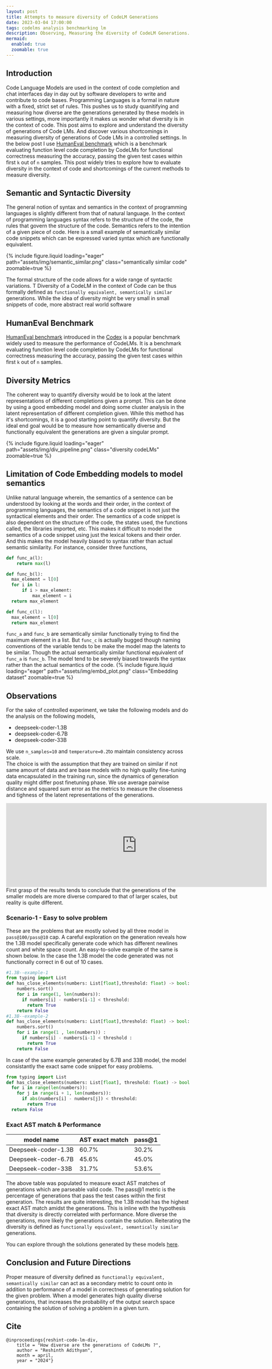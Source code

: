 ```yaml
---
layout: post
title: Attempts to measure diversity of CodeLM Generations
date: 2023-03-04 17:00:00
tags: codelms analysis benchmarking lm
description: Observing, Measuring the diversity of CodeLM Generations.
mermaid:
  enabled: true
  zoomable: true
---
```

## Introduction
Code Language Models are used in the context of code completion and chat interfaces day in day out by software developers to write and contribute to code bases. Programming Languages is a formal in nature with a fixed, strict set of rules.  This pushes us to study quanitifying and measuring how diverse are the generations generated by these models in various settings, more importantly it makes us wonder what diversity is in the context of code. This post aims to explore and understand the diversity of generations of Code LMs. And discover various shortcomings in measuring diversity of generations of Code LMs in a controlled settings. In the below post I use [HumanEval benchmark](https://github.com/openai/human-eval) which is a benchmark evaluating function level code completion by CodeLMs for functional correctness measuring the accuracy, passing the given test cases within first `k` out of `n` samples. This post widely tries to explore how to evaluate diversity in the context of code and shortcomings of the current methods to measure diversity.    

## Semantic and Syntactic Diversity
The general notion of syntax and semantics in the context of programming languages is slightly different from that of natural language. In the context of programming languages syntax refers to the structure of the code, the rules that govern the structure of the code. Semantics refers to the intention of a given piece of code. Here is a small example of semantically similar code snippets which can be expressed varied syntax which are functionally equivalent.

{% include figure.liquid loading="eager" path="assets/img/semantic_similar.png" class="semantically similar code" zoomable=true %}

 The formal structure of the code allows for a wide range of syntactic variations. T
 Diversity of a CodeLM in the context of Code can be thus formally defined as `functionally equivalent, semantically similar` generations. While the idea of diversity might be very small in small snippets of code, more abstract real world software

## HumanEval Benchmark
[HumanEval benchmark](https://github.com/openai/human-eval) introduced in the [Codex](https://arxiv.org/abs/2107.03374) is a popular benchmark widely used to measure the performance of CodeLMs. It is a benchmark evaluating function level code completion by CodeLMs for functional correctness measuring the accuracy, passing the given test cases within first `k` out of `n` samples. 

## Diversity Metrics
The coherent way to quantify diversity would be to look at the latent representations of different completions given a prompt. This can be done by using a good embedding model and doing some cluster analysis in the latent representation of different completion given. While this method has it's shortcomings, it is a good starting point to quantify diversity. But the ideal end goal would be to measure how semantically diverse and functionally equivalent the generations are given a singular prompt. 

{% include figure.liquid loading="eager" path="assets/img/div_pipeline.png" class="diversity codeLMs" zoomable=true %}



## Limitation of Code Embedding models to model semantics
Unlike natural language wherein, the semantics of a sentence can be understood by looking at the words and their order, in the context of programming languages, the semantics of a code snippet is not just the syntactical elements and their order. The semantics of a code snippet is also dependent on the structure of the code, the states used, the functions called, the libraries imported, etc. This makes it difficult to model the semantics of a code snippet using just the lexical tokens and their order. And this makes the model heavily biased to syntax rather than actual semantic similarity. For instance, consider three functions,
```python
def func_a(l):
    return max(l)

def func_b(l):
  max_element = l[0]
  for i in l:
      if i > max_element:
          max_element = i
  return max_element

def func_c(l):
  max_element = l[0] 
  return max_element
```
`func_a` and `func_b` are semantically similar functionally trying to find the maximum element in a list. But `func_c` is actually bugged though naming conventions of the variable tends to be make the model map the latents to be similar. Though the actual semantically similar functional equivalent of `func_a` is `func_b`. The model tend to be severely biased towards the syntax rather than the actual semantics of the code.
{% include figure.liquid loading="eager" path="assets/img/embd_plot.png" class="Embedding dataset" zoomable=true %}

## Observations
For the sake of controlled experiment, we take the following models and do the analysis on the following models,   
- deepseek-coder-1.3B
- deepseek-coder-6.7B
- deepseek-coder-33B 

We use `n_samples=10` and `temperature=0.2`to maintain consistency across scale.    
The choice is with the assumption that they are trained on similar if not same amount of data and are base models with no high quality fine-tuning data encapsulated in the training run, since the dynamics of generation quality might differ post finetuning phase. We use average pairwise distance and squared sum error as the metrics to measure the closeness and tighness of the latent representations of the generations. 
<div>
<iframe width="711" height="229" seamless frameborder="0" scrolling="no" src="https://docs.google.com/spreadsheets/d/e/2PACX-1vS52RmWqYdfJTxe_gfQScU3eGNIdGpZ-Zs2LqQ6rMq4tOVBiPmONN6Dn-BiC7ks3Sam6B4B7Y-XN9DP/pubchart?oid=598483660&amp;format=interactive"></iframe>
</div>
First grasp of the results tends to conclude that the generations of the smaller models are more diverse compared to that of larger scales, but reality is quite different.     

### Scenario-1 - Easy to solve problem
These are the problems that are mostly solved by all three model in `pass@100/pass@10` cap. A careful exploration on the generation reveals how the 1.3B model specifically generate code which has different newlines count and white space count.
An easy-to-solve example of the same is shown below. In the case the 1.3B model the code generated was not functionally correct in 6 out of 10 cases.      

```python
#1.3B--example-1
from typing import List 
def has_close_elements(numbers: List[float],threshold: float) -> bool: 
    numbers.sort() 
    for i in range(1, len(numbers)): 
      if numbers[i] - numbers[i-1] < threshold: 
        return True 
    return False 
#1.3B--example-2
def has_close_elements(numbers: List[float],threshold: float) -> bool: 
    numbers.sort() 
    for i in range(1 , len(numbers)) : 
      if numbers[i] - numbers[i-1] < threshold : 
        return True 
    return False 
```
In case of the same example generated by 6.7B and 33B model, the model consistantly the exact same code snippet for easy problems. 
```python
from typing import List 
def has_close_elements(numbers: List[float], threshold: float) -> bool: 
  for i in range(len(numbers)): 
    for j in range(i + 1, len(numbers)): 
      if abs(numbers[i] - numbers[j]) < threshold: 
        return True 
  return False 
```      
### Exact AST match & Performance
| model name          | AST exact match | pass@1 |
|---------------------|-----------------|--------|
| Deepseek-coder-1.3B | 60.7%           | 30.2%  |
| Deepseek-coder-6.7B | 45.6%           | 45.0%  |
| Deepseek-coder-33B  | 31.7%             | 53.6%  |

The above table was populated to measure exact AST matches of generations which are parseable valid code. The pass@1 metric is the percentage of generations that pass the test cases within the first generation. The results are quite interesting, the 1.3B model has the highest exact AST match amidst the generations. This is inline with the hypothesis that diversity is directly correlated with performance. More diverse the generations, more likely the generations contain the solution. Reiterating the diversity is defined as `functionally equivalent, semantically similar` generations.



You can explore through the solutions generated by these models [here](https://huggingface.co/spaces/reshinthadith/CodeGen-Diversity).


## Conclusion and Future Directions
Proper measure of diversity defined as `functionally equivalent, semantically similar` can act as a secondary metric to count onto in addition to performance of a model in correctness of generating solution for the given problem. When a model generates high quality diverse generations, that increases the probability of the output search space containing the solution of solving a problem in a given turn.
## Cite
```
@inproceedings{reshint-code-lm-div,
    title = "How diverse are the generations of CodeLMs ?",
    author = "Reshinth Adithyan",
    month = april,
    year = "2024"}
```
